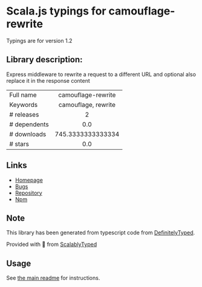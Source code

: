 
# Scala.js typings for camouflage-rewrite

Typings are for version 1.2

## Library description:
Express middleware to rewrite a request to a different URL and optional also replace it in the response content

|                    |                 |
| ------------------ | :-------------: |
| Full name          | camouflage-rewrite |
| Keywords           | camouflage, rewrite |
| # releases         | 2 |
| # dependents       | 0.0 |
| # downloads        | 745.3333333333334 |
| # stars            | 0.0 |

## Links
- [Homepage](https://github.com/zazuko/camouflage-rewrite)
- [Bugs](https://github.com/zazuko/camouflage-rewrite/issues)
- [Repository](https://github.com/zazuko/camouflage-rewrite)
- [Npm](https://www.npmjs.com/package/camouflage-rewrite)
    


## Note
This library has been generated from typescript code from [DefinitelyTyped](https://definitelytyped.org).

Provided with :purple_heart: from [ScalablyTyped](https://github.com/oyvindberg/ScalablyTyped)

## Usage
See [the main readme](../../readme.md) for instructions.


